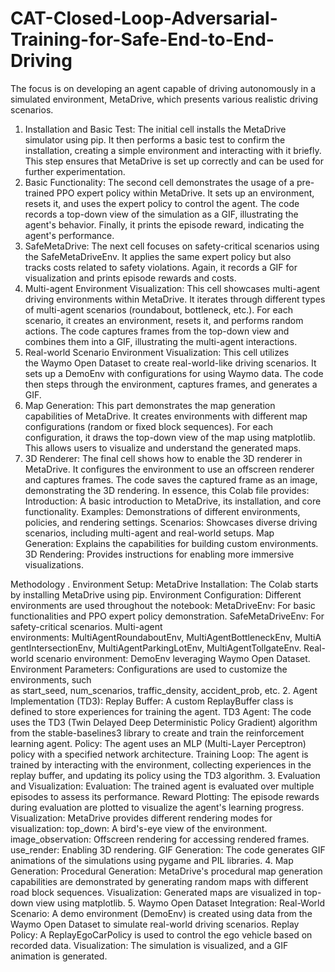 # CAT-Closed-Loop-Adversarial-Training-for-Safe-End-to-End-Driving
The focus is on developing an agent capable of driving autonomously in a simulated environment, MetaDrive, which presents various realistic driving scenarios.
1. Installation and Basic Test:
The initial cell installs the MetaDrive simulator using pip.
It then performs a basic test to confirm the installation, creating a simple environment and interacting with it briefly.
This step ensures that MetaDrive is set up correctly and can be used for further experimentation.
2. Basic Functionality:
The second cell demonstrates the usage of a pre-trained PPO expert policy within MetaDrive.
It sets up an environment, resets it, and uses the expert policy to control the agent.
The code records a top-down view of the simulation as a GIF, illustrating the agent's behavior.
Finally, it prints the episode reward, indicating the agent's performance.
3. SafeMetaDrive:
The next cell focuses on safety-critical scenarios using the SafeMetaDriveEnv.
It applies the same expert policy but also tracks costs related to safety violations.
Again, it records a GIF for visualization and prints episode rewards and costs.
4. Multi-agent Environment Visualization:
This cell showcases multi-agent driving environments within MetaDrive.
It iterates through different types of multi-agent scenarios (roundabout, bottleneck, etc.).
For each scenario, it creates an environment, resets it, and performs random actions.
The code captures frames from the top-down view and combines them into a GIF, illustrating the multi-agent interactions.
5. Real-world Scenario Environment Visualization:
This cell utilizes the Waymo Open Dataset to create real-world-like driving scenarios.
It sets up a DemoEnv with configurations for using Waymo data.
The code then steps through the environment, captures frames, and generates a GIF.
6. Map Generation:
This part demonstrates the map generation capabilities of MetaDrive.
It creates environments with different map configurations (random or fixed block sequences).
For each configuration, it draws the top-down view of the map using matplotlib.
This allows users to visualize and understand the generated maps.
7. 3D Renderer:
The final cell shows how to enable the 3D renderer in MetaDrive.
It configures the environment to use an offscreen renderer and captures frames.
The code saves the captured frame as an image, demonstrating the 3D rendering.
In essence, this Colab file provides:
Introduction: A basic introduction to MetaDrive, its installation, and core functionality.
Examples: Demonstrations of different environments, policies, and rendering settings.
Scenarios: Showcases diverse driving scenarios, including multi-agent and real-world setups.
Map Generation: Explains the capabilities for building custom environments.
3D Rendering: Provides instructions for enabling more immersive visualizations.


Methodology 
. Environment Setup:
MetaDrive Installation: The Colab starts by installing MetaDrive using pip.
Environment Configuration: Different environments are used throughout the notebook:
MetaDriveEnv: For basic functionalities and PPO expert policy demonstration.
SafeMetaDriveEnv: For safety-critical scenarios.
Multi-agent environments: MultiAgentRoundaboutEnv, MultiAgentBottleneckEnv, MultiAgentIntersectionEnv, MultiAgentParkingLotEnv, MultiAgentTollgateEnv.
Real-world scenario environment: DemoEnv leveraging Waymo Open Dataset.
Environment Parameters: Configurations are used to customize the environments, such as start_seed, num_scenarios, traffic_density, accident_prob, etc.
2. Agent Implementation (TD3):
Replay Buffer: A custom ReplayBuffer class is defined to store experiences for training the agent.
TD3 Agent: The code uses the TD3 (Twin Delayed Deep Deterministic Policy Gradient) algorithm from the stable-baselines3 library to create and train the reinforcement learning agent.
Policy: The agent uses an MLP (Multi-Layer Perceptron) policy with a specified network architecture.
Training Loop: The agent is trained by interacting with the environment, collecting experiences in the replay buffer, and updating its policy using the TD3 algorithm.
3. Evaluation and Visualization:
Evaluation: The trained agent is evaluated over multiple episodes to assess its performance.
Reward Plotting: The episode rewards during evaluation are plotted to visualize the agent's learning progress.
Visualization: MetaDrive provides different rendering modes for visualization:
top_down: A bird's-eye view of the environment.
image_observation: Offscreen rendering for accessing rendered frames.
use_render: Enabling 3D rendering.
GIF Generation: The code generates GIF animations of the simulations using pygame and PIL libraries.
4. Map Generation:
Procedural Generation: MetaDrive's procedural map generation capabilities are demonstrated by generating random maps with different road block sequences.
Visualization: Generated maps are visualized in top-down view using matplotlib.
5. Waymo Open Dataset Integration:
Real-World Scenario: A demo environment (DemoEnv) is created using data from the Waymo Open Dataset to simulate real-world driving scenarios.
Replay Policy: A ReplayEgoCarPolicy is used to control the ego vehicle based on recorded data.
Visualization: The simulation is visualized, and a GIF animation is generated.

